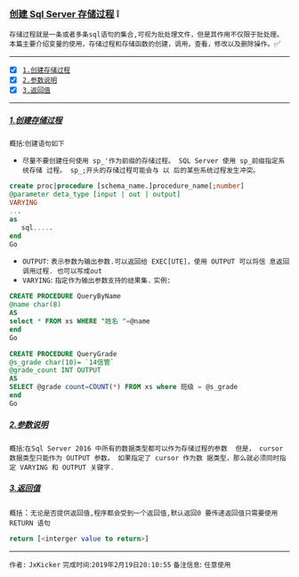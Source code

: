 ### [创建 Sql Server 存储过程](#top) :grey_exclamation: <b id="top"></b>
`存储过程就是一条或者多条sql语句的集合,可视为批处理文件，但是其作用不仅限于批处理。本篇主要介绍变量的使用，存储过程和存储函数的创建，调用，查看，修改以及删除操作。`:white_check_mark:

------

- [x] [`1.创建存储过程`](#target1)
- [x] [`2.参数说明`](#target2)
- [x] [`3.返回值`](#target3)

------

#####  [1.创建存储过程](#top) <b id="target1"></b> 
`概括`:`创建语句如下`
* `尽量不要创建任何使用 sp_'作为前缀的存储过程。 SQL Server 使用 sp_前缀指定系统存储 过程。 sp_;开头的存储过程可能会与 以 后的某些系统过程发生冲突。
`
```sql
create proc|procedure [schema_name.]procedure_name[;number]
@parameter deta_type [input | out | output]
VARYING
...
as
   sql.....
end
Go
```
* `OUTPUT`: `表示参数为输出参数.可以返回给 EXEC[UTE]，使用 OUTPUT 可以将信 息返回调用过程. 也可以写成out`
* `VARYING`: `指定作为输出参数支持的结果集.`
`实例:`
```sql
CREATE PROCEDURE QueryByName
@name char(8) 
AS 
select * FROM xs WHERE "姓名 "=@name
end
Go
```

```sql
CREATE PROCEDURE QueryGrade 
@s_grade char(10)= `14信管`
@grade_count INT OUTPUT 
AS 
SELECT @grade count=COUNT(*) FROM xs where 班级 = @s_grade
end
Go
```

##### [2.参数说明](#top) <b id="target2"></b> 
`概括`:`在Sql Server 2016 中所有的数据类型都可以作为存储过程的参数  但是， cursor 数据类型只能作为 OUTPUT 参数。 如果指定了 cursor 作为数
据类型，那么就必须同时指定 VARYING 和 OUTPUT 关键字. `


#####  [3.返回值](#top) <b id="target3"></b> 
`概括`：`无论是否提供返回值,程序都会受到一个返回值,默认返回0 要传递返回值只需要使用RETURN 语句`

```sql
return [<interger value to return>]
```

--------------------
`作者:` `JxKicker` 
`完成时间`:`2019年2月19日20:10:55`
`备注信息`: `任意使用` 
